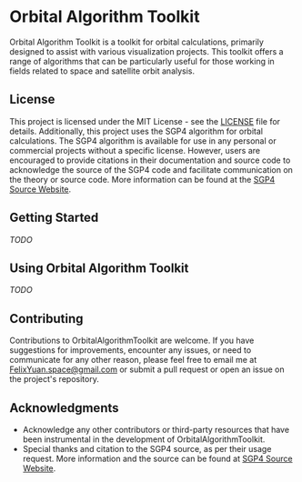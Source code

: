 # Orbital Algorithm Toolkit

Orbital Algorithm Toolkit is a toolkit for orbital calculations, primarily designed to assist with various visualization projects. This toolkit offers a range of algorithms that can be particularly useful for those working in fields related to space and satellite orbit analysis.

## License

This project is licensed under the MIT License - see the [LICENSE](LICENSE) file for details. Additionally, this project uses the SGP4 algorithm for orbital calculations. The SGP4 algorithm is available for use in any personal or commercial projects without a specific license. However, users are encouraged to provide citations in their documentation and source code to acknowledge the source of the SGP4 code and facilitate communication on the theory or source code. More information can be found at the [SGP4 Source Website](https://celestrak.org/publications/AIAA/2006-6753/).

## Getting Started

*TODO*

## Using Orbital Algorithm Toolkit

*TODO*

## Contributing

Contributions to OrbitalAlgorithmToolkit are welcome. If you have suggestions for improvements, encounter any issues, or need to communicate for any other reason, please feel free to email me at [FelixYuan.space@gmail.com](mailto:FelixYuan.space@gmail.com) or submit a pull request or open an issue on the project's repository.

## Acknowledgments

* Acknowledge any other contributors or third-party resources that have been instrumental in the development of OrbitalAlgorithmToolkit.
* Special thanks and citation to the SGP4 source, as per their usage request. More information and the source can be found at [SGP4 Source Website](https://celestrak.org/publications/AIAA/2006-6753/).
